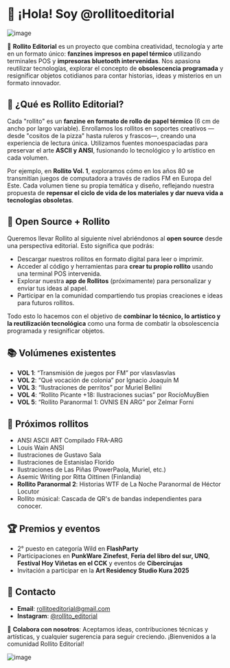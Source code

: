 # 👋 ¡Hola! Soy @rollitoeditorial

![image](https://github.com/user-attachments/assets/ced9406f-a226-4f36-ac19-15c2885257a0)

🎨 **Rollito Editorial** es un proyecto que combina creatividad, tecnología y arte en un formato único: **fanzines impresos en papel térmico** utilizando terminales POS y **impresoras bluetooth intervenidas**. Nos apasiona reutilizar tecnologías, explorar el concepto de **obsolescencia programada** y resignificar objetos cotidianos para contar historias, ideas y misterios en un formato innovador.

## 🌟 ¿Qué es Rollito Editorial?

Cada "rollito" es un **fanzine en formato de rollo de papel térmico** (6 cm de ancho por largo variable). Enrollamos los rollitos en soportes creativos —desde "cositos de la pizza" hasta ruleros y frascos—, creando una experiencia de lectura única. Utilizamos fuentes monoespaciadas para preservar el arte **ASCII y ANSI**, fusionando lo tecnológico y lo artístico en cada volumen.

Por ejemplo, en **Rollito Vol. 1**, exploramos cómo en los años 80 se transmitían juegos de computadora a través de radios FM en Europa del Este. Cada volumen tiene su propia temática y diseño, reflejando nuestra propuesta de **repensar el ciclo de vida de los materiales y dar nueva vida a tecnologías obsoletas**.

## 🚀 Open Source + Rollito

Queremos llevar Rollito al siguiente nivel abriéndonos al **open source** desde una perspectiva editorial. Esto significa que podrás:

- Descargar nuestros rollitos en formato digital para leer o imprimir.
- Acceder al código y herramientas para **crear tu propio rollito** usando una terminal POS intervenida.
- Explorar nuestra **app de Rollitos** (próximamente) para personalizar y enviar tus ideas al papel.
- Participar en la comunidad compartiendo tus propias creaciones e ideas para futuros rollitos.

Todo esto lo hacemos con el objetivo de **combinar lo técnico, lo artístico y la reutilización tecnológica** como una forma de combatir la obsolescencia programada y resignificar objetos.

## 📚 Volúmenes existentes

- **VOL 1**: “Transmisión de juegos por FM” por vlasvlasvlas  
- **VOL 2**: “Qué vocación de colonia” por Ignacio Joaquín M  
- **VOL 3**: “Ilustraciones de perritos” por Muriel Bellini  
- **VOL 4**: “Rollito Picante +18: Ilustraciones sucias” por RocíoMuyBien  
- **VOL 5**: “Rollito Paranormal 1: OVNIS EN ARG” por Zelmar Forni  

## 🌱 Próximos rollitos

- ANSI ASCII ART Compilado FRA-ARG  
- Louis Wain ANSI  
- Ilustraciones de Gustavo Sala  
- Ilustraciones de Estanislao Florido  
- Ilustraciones de Las Piñas (PowerPaola, Muriel, etc.)  
- Asemic Writing por Ritta Oittinen (Finlandia)  
- **Rollito Paranormal 2**: Historias WTF de La Noche Paranormal de Héctor Locutor  
- Rollito músical: Cascada de QR's de bandas independientes para conocer.

## 🏆 Premios y eventos

- 2° puesto en categoría Wild en **FlashParty**  
- Participaciones en **PunkWare Zinefest**, **Feria del libro del sur, UNQ**, **Festival Hoy Viñetas en el CCK** y eventos de **Cibercirujas** 
- Invitación a participar en la **Art Residency Studio Kura 2025**  

## 💬 Contacto

- **Email**: rollitoeditorial@gmail.com  
- **Instagram**: [@rollito_editorial](https://instagram.com/rollito_editorial)  

🤝 **Colabora con nosotros**: Aceptamos ideas, contribuciones técnicas y artísticas, y cualquier sugerencia para seguir creciendo. ¡Bienvenidos a la comunidad Rollito Editorial!

![image](https://github.com/user-attachments/assets/ac0751f7-6e68-4038-a416-703646eff090)

